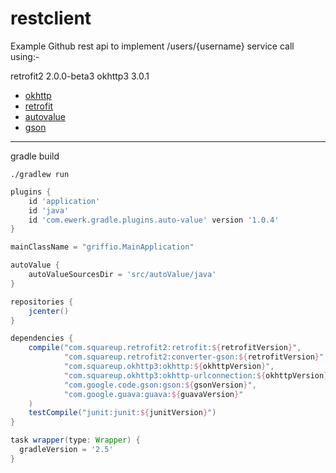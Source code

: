 restclient
==========

Example Github rest api to implement /users/{username} service call using:-

retrofit2 2.0.0-beta3
okhttp3 3.0.1

* [okhttp](https://github.com/square/okhttp)
* [retrofit](https://github.com/square/retrofit)
* [autovalue](https://github.com/google/auto)
* [gson](https://github.com/google/gson)

---

gradle build

~~~
./gradlew run
~~~

~~~groovy
plugins {
    id 'application'
    id 'java'
    id 'com.ewerk.gradle.plugins.auto-value' version '1.0.4'
}

mainClassName = "griffio.MainApplication"

autoValue {
    autoValueSourcesDir = 'src/autoValue/java'
}

repositories {
    jcenter()
}

dependencies {
    compile("com.squareup.retrofit2:retrofit:${retrofitVersion}",
            "com.squareup.retrofit2:converter-gson:${retrofitVersion}",
            "com.squareup.okhttp3:okhttp:${okhttpVersion}",
            "com.squareup.okhttp3:okhttp-urlconnection:${okhttpVersion}",
            "com.google.code.gson:gson:${gsonVersion}",
            "com.google.guava:guava:${guavaVersion}"
    )
    testCompile("junit:junit:${junitVersion}")
}

task wrapper(type: Wrapper) {
  gradleVersion = '2.5'
}

~~~
